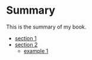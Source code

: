 # Summary


This is the summary of my book.
* [section 1](README.md)
* [section 2](section2/README.md)
    * [example 1](section2/example1.md)

